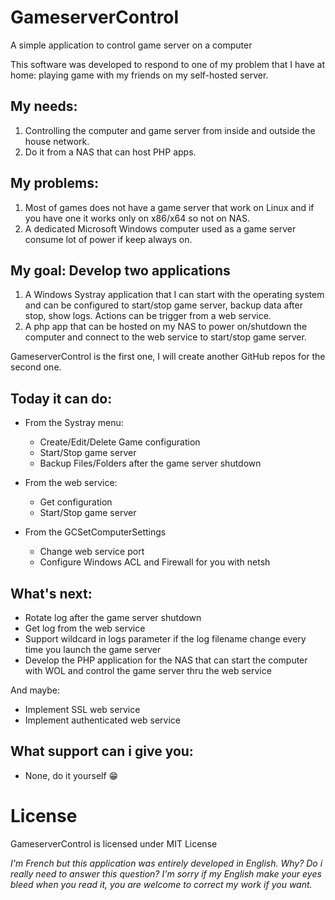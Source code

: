 # GameserverControl
A simple application to control game server on a computer

This software was developed to respond to one of my problem that I have at home: playing game with my friends on my self-hosted server.

## My needs:
1. Controlling the computer and game server from inside and outside the house network.
2. Do it from a NAS that can host PHP apps.

## My problems:
1. Most of games does not have a game server that work on Linux and if you have one it works only on x86/x64 so not on NAS.
2. A dedicated Microsoft Windows computer used as a game server consume lot of power if keep always on.

## My goal: Develop two applications
1. A Windows Systray application that I can start with the operating system and can be configured to start/stop game server, backup data after stop, show logs. Actions can be trigger from a web service.
2. A php app that can be hosted on my NAS to power on/shutdown the computer and connect to the web service to start/stop game server.

GameserverControl is the first one, I will create another GitHub repos for the second one.

## Today it can do:
* From the Systray menu:
  - Create/Edit/Delete Game configuration
  - Start/Stop game server
  - Backup Files/Folders after the game server shutdown

* From the web service:
  - Get configuration
  - Start/Stop game server

* From the GCSetComputerSettings
  - Change web service port
  - Configure Windows ACL and Firewall for you with netsh

## What's next:
- Rotate log after the game server shutdown
- Get log from the web service
- Support wildcard in logs parameter if the log filename change every time you launch the game server
- Develop the PHP application for the NAS that can start the computer with WOL and control the game server thru the web service

And maybe:
- Implement SSL web service
- Implement authenticated web service

## What support can i give you:
- None, do it yourself :grin:

# License
GameserverControl is licensed under MIT License

_I'm French but this application was entirely developed in English. Why? Do i really need to answer this question?_
_I'm sorry if my English make your eyes bleed when you read it, you are welcome to correct my work if you want._
